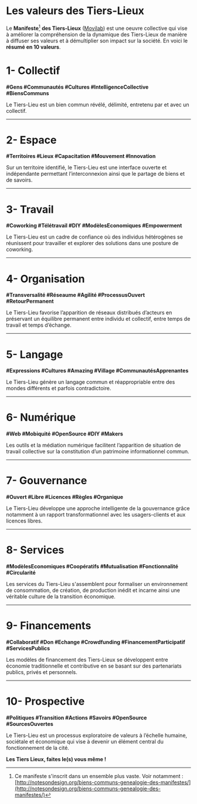 # Les valeurs des Tiers-Lieux

Le **Manifeste**[^1] **des Tiers-Lieux** \([Movilab](http://movilab.org/index.php?title=Le_manifeste_des_Tiers_Lieux)\) est une oeuvre collective qui vise à améliorer la compréhension de la dynamique des Tiers-Lieux de manière à diffuser ses valeurs et à démultiplier son impact sur la société. En voici le **résumé en 10 valeurs**.

# 

# 1- Collectif

**\#Gens \#Communautés \#Cultures \#IntelligenceCollective \#BiensCommuns**

Le Tiers-Lieu est un bien commun révélé, délimité, entretenu par et avec un collectif.

---

# 2- Espace

**\#Territoires \#Lieux \#Capacitation \#Mouvement \#Innovation**

Sur un territoire identifié, le Tiers-Lieu est une interface ouverte et indépendante permettant l’interconnexion ainsi que le partage de biens et de savoirs.

---

# 3- Travail

**\#Coworking \#Télétravail \#DIY \#ModèlesEconomiques \#Empowerment**

Le Tiers-Lieu est un cadre de confiance où des individus hétérogènes se réunissent pour travailler et explorer des solutions dans une posture de coworking.

---

# 4- Organisation

**\#Transversalité \#Réseaume \#Agilité \#ProcessusOuvert \#RetourPermanent**

Le Tiers-Lieu favorise l’apparition de réseaux distribués d’acteurs en préservant un équilibre permanent entre individu et collectif, entre temps de travail et temps d’échange.

---

# 5- Langage

**\#Expressions \#Cultures \#Amazing \#Village \#CommunautésApprenantes**

Le Tiers-Lieu génère un langage commun et réappropriable entre des mondes différents et parfois contradictoire.

---

# 6- Numérique

**\#Web \#Mobiquité \#OpenSource \#DIY \#Makers**

Les outils et la médiation numérique facilitent l’apparition de situation de travail collective sur la constitution d’un patrimoine informationnel commun.

---

# 7- Gouvernance

**\#Ouvert \#Libre \#Licences \#Règles \#Organique**

Le Tiers-Lieu développe une approche intelligente de la gouvernance grâce notamment à un rapport transformationnel avec les usagers-clients et aux licences libres.

---

# 8- Services

**\#ModèlesEconomiques \#Coopératifs \#Mutualisation \#Fonctionnalité \#Circularité**

Les services du Tiers-Lieu s'assemblent pour formaliser un environnement de consommation, de création, de production inédit et incarne ainsi une véritable culture de la transition économique.

---

# 9- Financements

**\#Collaboratif \#Don \#Echange \#Crowdfunding \#FinancementParticipatif \#ServicesPublics**

Les modèles de financement des Tiers-Lieux se développent entre économie traditionnelle et contributive en se basant sur des partenariats publics, privés et personnels.

---

# 10- Prospective

**\#Politiques \#Transition \#Actions \#Savoirs \#OpenSource \#SourcesOuvertes**

Le Tiers-Lieu est un processus exploratoire de valeurs à l’échelle humaine, sociétale et économique qui vise à devenir un élément central du fonctionnement de la cité.

**Les Tiers Lieux, faites le\(s\) vous même !**

[^1]: Ce manifeste s'inscrit dans un ensemble plus vaste. Voir notamment : [http://notesondesign.org/biens-communs-genealogie-des-manifestes/](http://notesondesign.org/biens-communs-genealogie-des-manifestes/)

